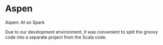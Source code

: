 Aspen
=====

Aspen: AI on Spark

Due to our development environment, it was convenient to split the groovy code into a separate project from the Scala code.

